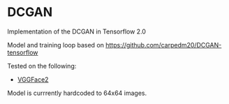 # DCGAN
Implementation of the DCGAN in Tensorflow 2.0

Model and training loop based on https://github.com/carpedm20/DCGAN-tensorflow

Tested on the following:

- [VGGFace2](http://www.robots.ox.ac.uk/~vgg/data/vgg_face2/)

Model is currrently hardcoded to 64x64 images.
